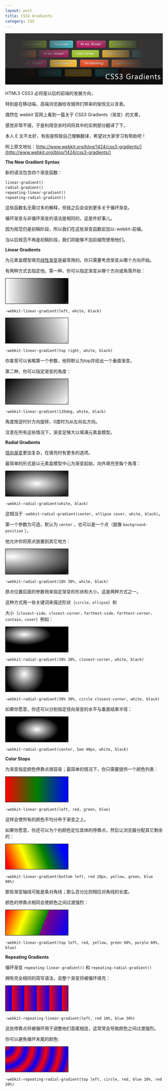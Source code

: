 ```yaml
---
layout: post
title: CSS3 Gradients
category: CSS
---
```


![CSS3 Gradients](/uploads/2011/10/CSS3-Gradients.jpg "CSS3 Gradients")

HTML5 CSS3 必将是以后的前端的发展方向，

特别是在移动端，高端浏览器给攻城师们带来的愉悦无以言表。

偶然在 webkit 官网上看到一篇关于 CSS3 Gradients（渐变）的文章，

感觉非常不错，于是利用空余时间将其中的实例部分翻译了下，

本人 E 文不太好，有些是照按自己理解翻译，希望对大家学习有帮助吧！

附上原文地址：[http://www.webkit.org/blog/1424/css3-gradients/](http://www.webkit.org/blog/1424/css3-gradients/)

**The New Gradient Syntax**

新的语法包含四个渐变函数：

    linear-gradient()
    radial-gradient()
    repeating-linear-gradient()
    repeating-radial-gradient()

这些函数名无需过多的解释，但我之后会谈到更多关于循环渐变。

循环渐变与非循环渐变的语法是相同的，这是件好事儿。

因为规范仍是初稿阶段，所以我们在这些渐变函数前加以-webkit-前缀。

当以后规范不再是初稿阶段，我们将能够不加前缀而使用他们。

**Linear Gradients**

为元素盒模型填充[线性渐变](http://dev.w3.org/csswg/css3-images/#linear-gradients)是最常用的。你只需要考虑渐变从哪个方向开始。

有两种方式去指定他。第一种，你可以指定渐变从哪个方向或角落开始：

<div style="margin-top:10px;width:200px;height:80px;border:1px solid #000;resize:both;overflow:hidden;background-image:-webkit-linear-gradient(left, white, black);background-image:-moz-linear-gradient(left, white, black);"></div>

    -webkit-linear-gradient(left, white, black)

<div style="margin-top:10px;width:200px;height:80px;border:1px solid #000;resize:both;overflow:hidden;background-image:-webkit-linear-gradient(top right, white, black);background-image:-moz-linear-gradient(top right, white, black);"></div>

    -webkit-linear-gradient(top right, white, black)

你甚至可以省略第一个参数，他将默认为top并给出一个垂直渐变。

第二种，你可以指定渐变的角度：

<div style="margin-top:10px;width:200px;height:80px;border:1px solid #000;resize:both;overflow:hidden;background-image:-webkit-linear-gradient(135deg, white, black);background-image:-moz-linear-gradient(135deg, white, black);"></div>

    -webkit-linear-gradient(135deg, white, black)

角度按逆时针方向旋转，0度时为从左向右方向。

注意在所有这些情况下，渐变足够大以填满元素盒模型。

**Radial Gradients**

[径向渐变](http://dev.w3.org/csswg/css3-images/#radial-gradients)更加复杂，在填充时有更多的选项。

最简单的形式是以元素盒模型中心为渐变起始，向外填充至每个角落：

<div style="margin-top:10px;width:200px;height:80px;border:1px solid #000;resize:both;overflow:hidden;background-image:-webkit-radial-gradient(white, black);background-image:-moz-radial-gradient(white, black);"></div>

    -webkit-radial-gradient(white, black)

这相当于 `-webkit-radial-gradient(center, ellipse cover, white, black)`。

第一个参数为可选，默认为 `center` ，也可以是一个点（就像 `background-position` ），

他允许你将原点放置到其它地方：

<div style="margin-top:10px;width:200px;height:80px;border:1px solid #000;resize:both;overflow:hidden;background-image:-webkit-radial-gradient(10% 30%, white, black);background-image:-moz-radial-gradient(10% 30%, white, black);"></div>

    -webkit-radial-gradient(10% 30%, white, black)

原点位置后面的参数用来指定渐变的形状和大小，这是两种方式之一。

这种方式用一些关键词来描述形状（`circle，ellipse`）和

大小（`closest-side，closest-corner，farthest-side，farthest-corner，contain，cover`）例如：

<div style="margin-top:10px;width:200px;height:80px;border:1px solid #000;resize:both;overflow:hidden;background-image:-webkit-radial-gradient(30% 30%, closest-corner, white, black);background-image:-moz-radial-gradient(30% 30%, closest-corner, white, black);"></div>

    -webkit-radial-gradient(30% 30%, closest-corner, white, black)

<div style="margin-top:10px;width:200px;height:80px;border:1px solid #000;resize:both;overflow:hidden;background-image:-webkit-radial-gradient(30% 30%, circle closest-corner, white, black);background-image:-moz-radial-gradient(30% 30%, circle closest-corner, white, black);"></div>

    -webkit-radial-gradient(30% 30%, circle closest-corner, white, black)

如果你愿意，你还可以分别指定径向渐变的水平与垂直结束半径：

<div style="margin-top:10px;width:200px;height:80px;border:1px solid #000;resize:both;overflow:hidden;background-image:-webkit-radial-gradient(center, 5em 40px, white, black);background-image:-moz-radial-gradient(center, 5em 40px, white, black);"></div>

    -webkit-radial-gradient(center, 5em 40px, white, black)

**Color Stops**

为渐变指定颜色停靠点很容易；最简单的情况下，你只需要提供一个颜色列表：

<div style="margin-top:10px;width:200px;height:80px;border:1px solid #000;resize:both;overflow:hidden;background-image:-webkit-linear-gradient(left, red, green, blue);background-image:-moz-linear-gradient(left, red, green, blue);"></div>

    -webkit-linear-gradient(left, red, green, blue)

这样会使所有的颜色平均分布于渐变之上。

如果你愿意，你还可以为个别颜色定位具体的停靠点，然后让浏览器分配其它剩余的：

<div style="margin-top:10px;width:200px;height:80px;border:1px solid #000;resize:both;overflow:hidden;background-image:-webkit-linear-gradient(bottom left, red 10px, yellow, green, blue 90%);background-image:-moz-linear-gradient(bottom left, red 10px, yellow, green, blue 90%);"></div>

    -webkit-linear-gradient(bottom left, red 20px, yellow, green, blue 90%)

那些渐变轴线可能是条对角线；那么百分比则相应对角线的长度。

颜色的停靠点相同会使颜色之间过渡强烈：

<div style="margin-top:10px;width:200px;height:80px;border:1px solid #000;resize:both;overflow:hidden;background-image:-webkit-linear-gradient(top left, red, yellow, green 60%, purple 60%, blue);background-image:-moz-linear-gradient(top left, red, yellow, green 60%, purple 60%, blue);"></div>

    -webkit-linear-gradient(top left, red, yellow, green 60%, purple 60%, blue)

**Repeating Gradients**

循环渐变 `repeating-linear-gradient()` 和 `repeating-radial-gradient()`

拥有完全相同的简写语法，且整个渐变将被循环填充：

<div style="margin-top:10px;width:200px;height:80px;border:1px solid #000;resize:both;overflow:hidden;background-image:-webkit-repeating-linear-gradient(left, red 10%, blue 30%);background-image:-moz-repeating-linear-gradient(left, red 10%, blue 30%);"></div>

    -webkit-repeating-linear-gradient(left, red 10%, blue 30%)

这些停靠点将被循环用于调整他们首尾相连，这常常会导致颜色之间过渡强烈。

你可以避免循环末尾的颜色:

<div style="margin-top:10px;width:200px;height:80px;border:1px solid #000;resize:both;overflow:hidden;background-image:-webkit-repeating-radial-gradient(top left, circle, red, blue 10%, red 20%);background-image:-moz-repeating-radial-gradient(top left, circle, red, blue 10%, red 20%);"></div>

    -webkit-repeating-radial-gradient(top left, circle, red, blue 10%, red 20%)
